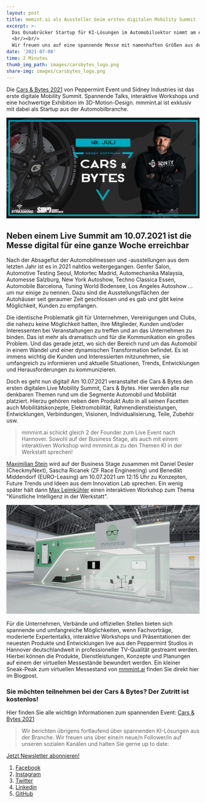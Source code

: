 ```yaml
---
layout: post
title: mmmint.ai als Aussteller beim ersten digitalen Mobility Summit - Cars & Bytes 2021
excerpt: >-
  Das Osnabrücker Startup für KI-Lösungen im Automobilsektor nimmt am ersten digitalen Mobility Summit, der Cars & Bytes 2021, teil und reiht sich damit neben Größen aus der Branche wie DMAX, AUTO BILD, ZF, myhood.com, Continental, TÜV Nord und vielen weiteren ein.
  <br/><br/>
  Wir freuen uns auf eine spannende Messe mit namenhaften Größen aus der Automobilbranche. Inbesondere das Liveevent am 10.07.2021 in Hannover wird ein Highlight.
date: '2021-07-08'
time: 2 Minutes
thumb_img_path: images/carsbytes_logo.png
share-img: images/carsbytes_logo.png
---
```


Die [Cars & Bytes 2021](https://carsandbytes.de/) von Peppermint Event und Sidney Industries ist das erste digitale Mobility Summit. Spannende Talks, interaktive Workshops und eine hochwertige Exhibition im 3D-Motion-Design. mmmint.ai ist exklusiv mit dabei als Startup aus der Automobilbranche.

![Logo Cars&Bytes](/images/carsbytes_logo.png)

## Neben einem Live Summit am 10.07.2021 ist die Messe digital für eine ganze Woche erreichbar

Nach der Absageflut der Automobilmessen und -ausstellungen aus dem letzten Jahr ist es in 2021 nahtlos weitergegangen. Genfer Salon, Automotive Testing Seoul, Motortec Madrid, Automechanika Malaysia, Automesse Salzburg, New York Autoshow, Techno Classica Essen, Automobile Barcelona, Tuning World Bodensee, Los Angeles Autoshow … um nur einige zu nennen. Dazu sind die Ausstellungsflächen der Autohäuser seit geraumer Zeit geschlossen und es gab und gibt keine Möglichkeit, Kunden zu empfangen. 

Die identische Problematik gilt für Unternehmen, Vereinigungen und Clubs, die nahezu keine Möglichkeit hatten, ihre Mitglieder, Kunden und/oder Interessenten bei Veranstaltungen zu treffen und an das Unternehmen zu binden. Das ist mehr als dramatisch und für die Kommunikation ein großes Problem. Und das gerade jetzt, wo sich der Bereich rund um das Automobil in einem Wandel und einer dynamischen Transformation befindet. Es ist immens wichtig die Kunden und Interessierten mitzunehmen, sie umfangreich zu informieren und aktuelle Situationen, Trends, Entwicklungen und Herausforderungen zu kommunizieren. 

Doch es geht nun digital! Am 10.07.2021 veranstaltet die Cars & Bytes den ersten digitalen Live Mobility Summit, Cars & Bytes. Hier werden alle nur denkbaren Themen rund um die Segmente Automobil und Mobilität platziert. Hierzu gehören neben dem Produkt Auto in all seinen Facetten auch Mobilitätskonzepte, Elektromobilität, Rahmendienstleistungen, Entwicklungen, Verbindungen, Visionen, Individualisierung, Teile, Zubehör usw.  

> mmmint.ai schickt gleich 2 der Founder zum Live Event nach Hannover. Sowohl auf der Business Stage, als auch mit einem interaktiven Workshop wird mmmint.ai zu den Themen KI in der Werkstatt sprechen!

[Maximilian Stein](https://www.linkedin.com/in/maximilian-stein/) wird auf der Business Stage zusammen mit Daniel Desler (CheckmyNext), Sascha Ricanek (ZF Race Engineering) und Benedikt Middendorf (EURO-Leasing) am 10.07.2021 um 12:15 Uhr zu Konzepten, Future Trends und Ideen aus dem Innovation Lab sprechen. Ein wenig später hält dann [Max Leimkühler](https://www.linkedin.com/in/maxleimkuehler/) einen interaktiven Workshop zum Thema "Künstliche Intelligenz in der Werkstatt".

[![Messestand](/images/carsbytes_messestand.jpeg)](https://carsandbytes.de/)

Für die Unternehmen, Verbände und offiziellen Stellen bieten sich spannende und umfangreiche Möglichkeiten, wenn Fachvorträge, moderierte Expertentalks, interaktive Workshops und Präsentationen der neuesten Produkte und Entwicklungen live aus den Peppermint Studios in Hannover deutschlandweit in professioneller TV-Qualität gestreamt werden. Hierbei können die Produkte, Dienstleistungen, Konzepte und Planungen auf einem der virtuellen Messestände bewundert werden. Ein kleiner Sneak-Peak zum virtuellen Messestand von [mmmint.ai]( https://www.mmmint.ai/) finden Sie direkt hier im Blogpost.

### Sie möchten teilnehmen bei der Cars & Bytes? Der Zutritt ist kostenlos!

Hier finden Sie alle wichtign Informationen zum spannenden Event: [Cars & Bytes 2021](https://carsandbytes.de/) 

> Wir berichten übrigens fortlaufend über spannenden KI-Lösungen aus der Branche. Wir freuen uns über eine/n neue/n Follower/in auf unseren sozialen Kanälen und halten Sie gerne up to date:

[Jetzt Newsletter abonnieren!](https://form.typeform.com/to/QPpiD9wh?typeform-medium=embed-snippet)

1. [Facebook](https://www.facebook.com/mmmintai/)
2. [Instagram](https://instagram.com/mmmint.ai)
3. [Twitter](https://twitter.com/mmmint_ai)
4. [Linkedin](https://linkedin.com/company/mmmint-ai/)
5. [GitHub](https://github.com/mmmint-ai)
